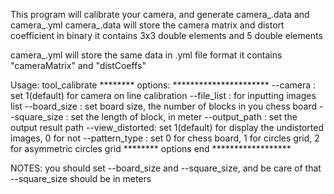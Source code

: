 This program will calibrate your camera, and generate camera_<date>.data and camera_<date>.yml 
camera_<date>.data will store the camera matrix and distort coefficient in binary 
	 it contains 3x3 double elements and 5 double elements 

camera_<date>.yml will store the same data in .yml file format
	 it contains "cameraMatrix" and "distCoeffs" 

Usage: tool_calibrate  <options> 
******** options: **********************
	--camera        : set 1(default) for camera on line calibration
	--file_list     : for inputting images list
	--board_size    : set board size, the number of blocks in you chess board
	--square_size   : set the length of block, in meter
	--output_path   : set the output result path
	--view_distorted: set 1(default) for display the undistorted images, 0 for not
	--pattern_type  : set 0 for chess board, 1 for circles grid, 2 for asymmetric circles grid
******** options end ******************

NOTES:
you should set --board_size and --square_size, and be care of that --square_size should be in meters
